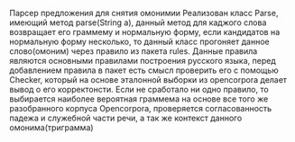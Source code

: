 Парсер предложения для снятия омонимии
Реализован класс Parse, имеющий метод parse(String a), данный метод для каджого слова возвращает его граммему и нормальную форму, если кандидатов на нормальную форму несколько, то данный класс прогоняет данное слово(омоним) через правило из пакета rules. Данные правила являются основными правилами построения русского языка, перед добавлением правила в пакет есть смысл проверить его с помощью Checker, который на основе эталонной выборки из opencorpora делает вывод о его корректонсти. Если не сработало ни одно правило, то выбирается наиболее вероятная граммема на основе все того же разобранного корпуса Opencorpora, проверяется согласованность падежа и служебной части речи, а так же контекст данного омонима(триграмма)